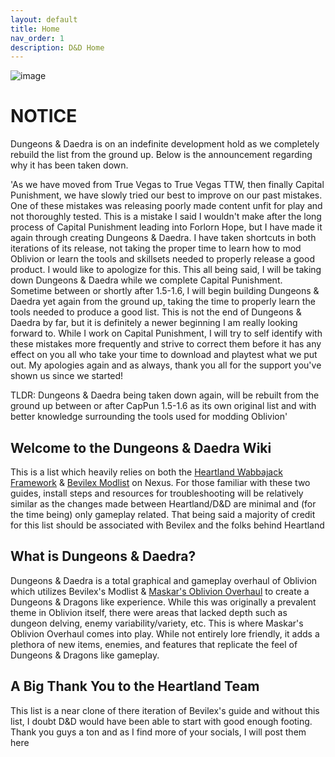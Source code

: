 ```yaml
---
layout: default
title: Home
nav_order: 1
description: D&D Home
---
```


![image](https://user-images.githubusercontent.com/112358568/228737962-c4c28588-0933-4c38-a48d-079e85bec7d8.png)

# **NOTICE**
Dungeons & Daedra is on an indefinite development hold as we completely rebuild the list from the ground up. Below is the announcement regarding why it has been taken down.

'As we have moved from True Vegas to True Vegas TTW, then finally Capital Punishment, we have slowly tried our best to improve on our past mistakes. One of these mistakes was releasing poorly made content unfit for play and not thoroughly tested. This is a mistake I said I wouldn't make after the long process of Capital Punishment leading into Forlorn Hope, but I have made it again through creating Dungeons & Daedra. I have taken shortcuts in both iterations of its release, not taking the proper time to learn how to mod Oblivion or learn the tools and skillsets needed to properly release a good product. I would like to apologize for this. This all being said, I will be taking down Dungeons & Daedra while we complete Capital Punishment. Sometime between or shortly after 1.5-1.6, I will begin building Dungeons & Daedra yet again from the ground up, taking the time to properly learn the tools needed to produce a good list. This is not the end of Dungeons & Daedra by far, but it is definitely a newer beginning I am really looking forward to. While I work on Capital Punishment, I will try to self identify with these mistakes more frequently and strive to correct them before it has any effect on you all who take your time to download and playtest what we put out. My apologies again and as always, thank you all for the support you've shown us since we started!

TLDR: Dungeons & Daedra being taken down again, will be rebuilt from the ground up between or after CapPun 1.5-1.6 as its own original list and with better knowledge surrounding the tools used for modding Oblivion'

## **Welcome to the Dungeons & Daedra Wiki**

This is a list which heavily relies on both the [Heartland Wabbajack Framework](https://github.com/wabbajack-tools/mod-lists/blob/master/heartland/readme.md) & [Bevilex Modlist](https://www.nexusmods.com/oblivion/mods/47591) on Nexus. For those familiar with these two guides, install steps and resources for troubleshooting will be relatively similar as the changes made between Heartland/D&D are minimal and (for the time being) only gameplay related. That being said a majority of credit for this list should be associated with Bevilex and the folks behind Heartland

## **What is Dungeons & Daedra?**

Dungeons & Daedra is a total graphical and gameplay overhaul of Oblivion which utilizes Bevilex's Modlist & [Maskar's Oblivion Overhaul](https://www.nexusmods.com/oblivion/mods/42780) to create a Dungeons & Dragons like experience. While this was originally a prevalent theme in Oblivion itself, there were areas that lacked depth such as dungeon delving, enemy variability/variety, etc. This is where Maskar's Oblivion Overhaul comes into play. While not entirely lore friendly, it adds a plethora of new items, enemies, and features that replicate the feel of Dungeons & Dragons like gameplay.

## **A Big Thank You to the Heartland Team**
This list is a near clone of there iteration of Bevilex's guide and without this list, I doubt D&D would have been able to start with good enough footing. Thank you guys a ton and as I find more of your socials, I will post them here


